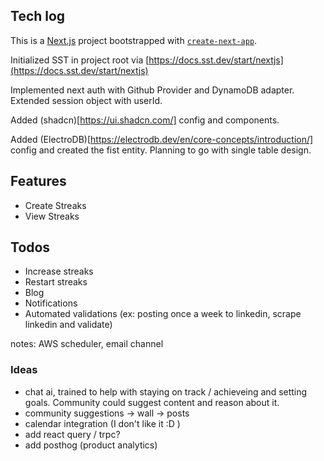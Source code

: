 ## Tech log

This is a [Next.js](https://nextjs.org/) project bootstrapped with [`create-next-app`](https://github.com/vercel/next.js/tree/canary/packages/create-next-app).

Initialized SST in project root via [https://docs.sst.dev/start/nextjs](https://docs.sst.dev/start/nextjs)

Implemented next auth with Github Provider and DynamoDB adapter. Extended session object with userId.

Added (shadcn)[https://ui.shadcn.com/] config and components.

Added (ElectroDB)[https://electrodb.dev/en/core-concepts/introduction/] config and created the fist entity. Planning to go with single table design.

## Features

- Create Streaks
- View Streaks

## Todos

- Increase streaks
- Restart streaks
- Blog
- Notifications
- Automated validations (ex: posting once a week to linkedin, scrape linkedin and validate)

notes: AWS scheduler, email channel

### Ideas

- chat ai, trained to help with staying on track / achieveing and setting goals. Community could suggest content and reason about it.
- community suggestions -> wall -> posts
- calendar integration (I don't like it :D )
- add react query / trpc?
- add posthog (product analytics)
